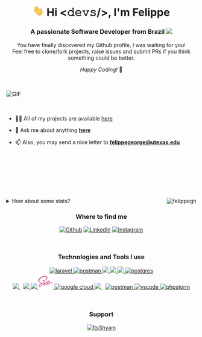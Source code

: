 <!--
**felippegh/felippegh** is a ✨ _special_ ✨ repository because its `README.md` (this file) appears on your GitHub profile.
-->

<h1 align="center"><img src="https://raw.githubusercontent.com/ABSphreak/ABSphreak/master/gifs/Hi.gif" width="30px" /> Hi <𝚍𝚎𝚟𝚜/>, I'm Felippe </h1>
<h3 align="center">A passionate Software Developer  from Brazil <img src="https://icons.iconarchive.com/icons/wikipedia/flags/1024/BR-Brazil-Flag-icon.png" width="25 style="vertical-align: bottom"/>   </h3>

<div align="center">

You have finally discovered my Github profile, I was waiting for you! <br>
Feel free to clone/fork projects, raise issues and submit PRs if you think something could be better. <br>

<i>Happy Coding!</i> 🚀
</br>
</br>
</br>
</div>

<div>
<img align="left" alt="GIF" src="https://i.pinimg.com/originals/e4/26/70/e426702edf874b181aced1e2fa5c6cde.gif" />
</div>

<br>
<br>
<br>

  <p align="right">

- 👨‍💻 All of my projects are available  [here](https://github.com/felippegh?tab=repositories)

- 💬 Ask me about anything <a href="https://github.com/felippegh/felippegh/issues/new"><b>here</b></a>

- 📫 Also, you may send a nice letter to **felippegeorge@utexas.edu**

</p>
<br>
<br>
<br>
</br>
</br>
</br>
</br>
<div>
<details>
<summary align="left">How about some stats?
<img align="right" src="https://komarev.com/ghpvc/?username=felippegh" alt="felippegh" />
</summary>
<p align="center">
    <img alt = "GitHub Stats" src="https://github-readme-stats.vercel.app/api?username=felippegh&show_icons=true&hide=issues&icon_color=000000&hide_border=true&title_color=5391FE&text_color=555">
    <br>
    <img alt = "Top Language" src="https://github-readme-stats.vercel.app/api/top-langs/?username=felippegh&hide=html,&hide_border=true&title_color=5391FE&text_color=555"
</p>
<p>
<i>
*NOTE: Most used languages does not indicate my skill level or something like that, it's a github metric of which languages I have the most code on github.
</i>
</p>
</details>
</div>

<div align="center">
<h3>Where to find me</h3>
<p>
<a href="https://github.com/felippegh" target="_blank"><img alt="Github" src="https://img.shields.io/badge/GitHub-%2312100E.svg?&style=for-the-badge&logo=Github&logoColor=white" /></a> 
<a href="https://www.linkedin.com/in/felippegeorge/" target="_blank"><img alt="LinkedIn" src="https://img.shields.io/badge/linkedin-%230077B5.svg?&style=for-the-badge&logo=linkedin&logoColor=white" /></a> 
<a href="https://www.instagram.com/felippegh" target="_blank"><img alt="Instagram" src="https://img.shields.io/badge/Instagram-E4405F?style=for-the-badge&logo=instagram&logoColor=white" /></a> 
</p>
</div>

<br/>


<div align="center">
<h3>Technologies and Tools I use</h3> 
    
<a href="https://laravel.com" target="_blank"> <img src="https://www.vectorlogo.zone/logos/laravel/laravel-icon.svg" alt="laravel" width="45" height="45"/> </a> 
<a href="https://php.com" target="_blank"> <img src="https://www.vectorlogo.zone/logos/php/php-icon.svg" alt="postman" width="45" height="45"/> </a> 
    <a href="https://www.w3.org/html/" target="_blank"> <img src="https://img.icons8.com/color/48/000000/html-5.png"/> </a> 
    <a href="https://www.w3schools.com/css/" target="_blank"> <img src="https://img.icons8.com/color/48/000000/css3.png"/> </a> 
    <a href="https://developer.mozilla.org/en-US/docs/Web/JavaScript" target="_blank"> <img src="https://img.icons8.com/color/48/000000/javascript.png"/> </a> 
    <a href="https://postgres.com" target="_blank"> <img src="https://www.vectorlogo.zone/logos/postgresql/postgresql-icon.svg" alt="postgres" width="45" height="45"/> </a>   
    <a style="padding-right:8px;" href="https://www.mysql.com/" target="_blank"> <img src="https://img.icons8.com/fluent/50/000000/mysql-logo.png"/> </a>
    <a href="https://www.python.org" target="_blank"> <img src="https://img.icons8.com/color/48/000000/python.png"/> </a> 
    <a href="https://getbootstrap.com" target="_blank"> <img src="https://img.icons8.com/color/48/000000/bootstrap.png"/> </a> 
<a href="https://sass-lang.com" target="_blank"> <img src="https://raw.githubusercontent.com/devicons/devicon/master/icons/sass/sass-original.svg" alt="sass" width="40" height="40"/> </a>
   <a href="https://cloud.google.com/" target="_blank"> <img src="https://www.vectorlogo.zone/logos/google_cloud/google_cloud-icon.svg" alt="google cloud" width="40" height="40"/> </a>
    <a style="padding-right:8px;" href="https://nodejs.org" target="_blank"> <img src="https://img.icons8.com/color/48/000000/nodejs.png"/> </a> 
    <a href="https://postman.com" target="_blank"> <img src="https://www.vectorlogo.zone/logos/getpostman/getpostman-icon.svg" alt="postman" width="45" height="45"/> </a>
       <a href="https://vscode.com" target="_blank"> <img src="https://www.vectorlogo.zone/logos/visualstudio_code/visualstudio_code-icon.svg" alt="vscode" width="45" height="45"/> </a>
       <a href="https://phpstorm.com" target="_blank"> <img src="https://upload.wikimedia.org/wikipedia/commons/thumb/c/c9/PhpStorm_Icon.svg/512px-PhpStorm_Icon.svg.png" alt="phpstorm" width="45" height="45"/> </a>
   
</div>

<br>
<div align="center">
<h3>Support</h3>
<p><a href="https://www.buymeacoffee.com/felippegh"> <img src="https://cdn.buymeacoffee.com/buttons/v2/default-yellow.png" height="50" width="210" alt="ItsShyam" /></a></p>
</div>
